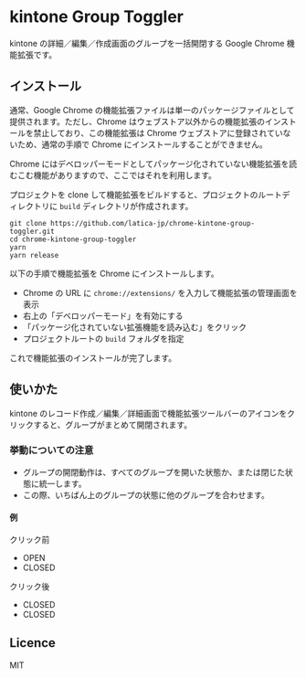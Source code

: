 # kintone Group Toggler

kintone の詳細／編集／作成画面のグループを一括開閉する Google Chrome 機能拡張です。

## インストール

通常、Google Chrome の機能拡張ファイルは単一のパッケージファイルとして提供されます。ただし、Chrome はウェブストア以外からの機能拡張のインストールを禁止しており、この機能拡張は Chrome ウェブストアに登録されていないため、通常の手順で Chrome にインストールすることができません。

Chrome にはデベロッパーモードとしてパッケージ化されていない機能拡張を読むこむ機能がありますので、ここではそれを利用します。

プロジェクトを clone して機能拡張をビルドすると、プロジェクトのルートディレクトリに `build` ディレクトリが作成されます。

```
git clone https://github.com/latica-jp/chrome-kintone-group-toggler.git
cd chrome-kintone-group-toggler
yarn
yarn release
```

以下の手順で機能拡張を Chrome にインストールします。

- Chrome の URL に `chrome://extensions/` を入力して機能拡張の管理画面を表示
- 右上の「デベロッパーモード」を有効にする
- 「パッケージ化されていない拡張機能を読み込む」をクリック
- プロジェクトルートの `build` フォルダを指定

これで機能拡張のインストールが完了します。

## 使いかた

kintone のレコード作成／編集／詳細画面で機能拡張ツールバーのアイコンをクリックすると、グループがまとめて開閉されます。

### 挙動についての注意

- グループの開閉動作は、すべてのグループを開いた状態か、または閉じた状態に統一します。
- この際、いちばん上のグループの状態に他のグループを合わせます。

#### 例

クリック前

- OPEN
- CLOSED
 
クリック後

- CLOSED
- CLOSED

## Licence

MIT
